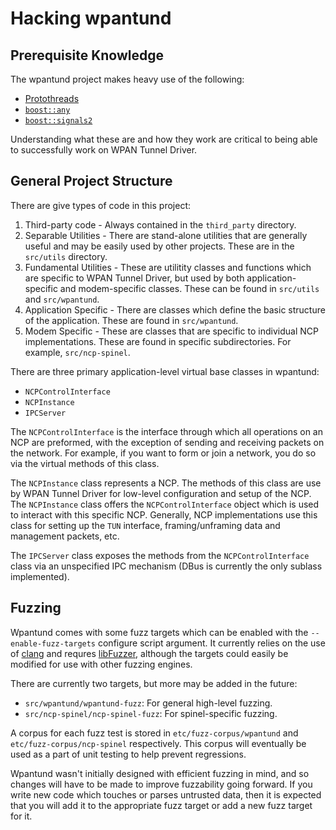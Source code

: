 Hacking wpantund
================

## Prerequisite Knowledge ##

The wpantund project makes heavy use of the following:

* [Protothreads](http://dunkels.com/adam/pt/)
* [`boost::any`](http://www.boost.org/doc/libs/1_57_0/doc/html/any.html)
* [`boost::signals2`](http://www.boost.org/doc/libs/1_51_0/doc/html/signals2.html)

Understanding what these are and how they work are critical to being able to
successfully work on WPAN Tunnel Driver.


## General Project Structure ##

There are give types of code in this project:

1.  Third-party code - Always contained in the `third_party`
    directory.
2.  Separable Utilities - There are stand-alone utilities that are
    generally useful and may be easily used by other projects. These
    are in the `src/utils` directory.
3.  Fundamental Utilities - These are utilitity classes and functions
    which are specific to WPAN Tunnel Driver, but used by both
    application-specific and modem-specific classes. These can be
    found in `src/utils` and `src/wpantund`.
4.  Application Specific - There are classes which define the basic
    structure of the application. These are found in `src/wpantund`.
5.  Modem Specific - These are classes that are specific to individual
    NCP implementations. These are found in specific subdirectories.
    For example, `src/ncp-spinel`.

There are three primary application-level virtual base classes in
wpantund:

 *  `NCPControlInterface`
 *  `NCPInstance`
 *  `IPCServer`

The `NCPControlInterface` is the interface through which all
operations on an NCP are preformed, with the exception of sending and
receiving packets on the network. For example, if you want to form or
join a network, you do so via the virtual methods of this class.

The `NCPInstance` class represents a NCP. The methods of this class
are use by WPAN Tunnel Driver for low-level configuration and setup of
the NCP. The `NCPInstance` class offers the `NCPControlInterface`
object which is used to interact with this specific NCP. Generally,
NCP implementations use this class for setting up the `TUN` interface,
framing/unframing data and management packets, etc.

The `IPCServer` class exposes the methods from the
`NCPControlInterface` class via an unspecified IPC mechanism (DBus is
currently the only sublass implemented).

## Fuzzing ##

Wpantund comes with some fuzz targets which can be enabled with the
`--enable-fuzz-targets` configure script argument. It currently relies
on the use of [clang][1] and requres [libFuzzer][2], although the
targets could easily be modified for use with other fuzzing engines.

There are currently two targets, but more may be added in the future:

* `src/wpantund/wpantund-fuzz`: For general high-level fuzzing.
* `src/ncp-spinel/ncp-spinel-fuzz`: For spinel-specific fuzzing.

A corpus for each fuzz test is stored in `etc/fuzz-corpus/wpantund`
and `etc/fuzz-corpus/ncp-spinel` respectively. This corpus will eventually
be used as a part of unit testing to help prevent regressions.

Wpantund wasn't initially designed with efficient fuzzing in mind, and
so changes will have to be made to improve fuzzability going forward.
If you write new code which touches or parses untrusted data, then it
is expected that you will add it to the appropriate fuzz target or
add a new fuzz target for it.

[1]: https://clang.llvm.org/
[2]: http://llvm.org/docs/LibFuzzer.html
